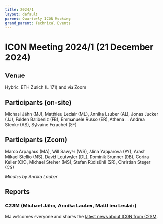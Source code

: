 ```yaml
---
title: 2024/1
layout: default
parent: Quarterly ICON Meeting
grand_parent: Technical Events
---
```


# ICON Meeting 2024/1 (21 December 2024)

## Venue
Hybrid: ETH Zurich (L 17.1) and via Zoom

## Participants (on-site)
Michael Jähn (MJ),
Matthieu Leclair (ML),
Annika Lauber (AL),
Jonas Jucker (JJ),
Fulden Batibeniz (FB),
Emmanuele Russo (ER),
Athena ...
Andrea Stenke (AS),
Sylvaine Ferachet (SF)


## Participants (Zoom)
Marco Arpagaus (MA),
Will Sawyer (WS),
Alina Yapparova (AY),
Arash
Mikael Stellio (MS),
David Leutwyler (DL),
Dominik Brunner (DB),
Corina Keller (CK),
Michael Steiner (MS),
Stefan Rüdisühli (SR),
Christian Steger (CS)



_Minutes by Annika Lauber_

## Reports

### C2SM (Michael Jähn, Annika Lauber, Matthieu Leclair)
MJ welcomes everyone and shares the [latest news about ICON from C2SM]().





